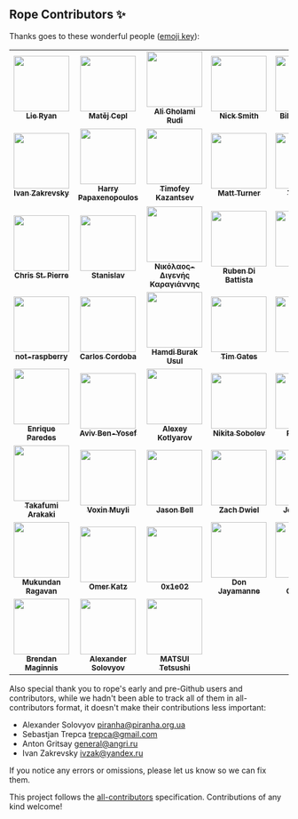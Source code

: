 ## Rope Contributors ✨

Thanks goes to these wonderful people ([emoji key](https://allcontributors.org/docs/en/emoji-key)):
<!-- ALL-CONTRIBUTORS-LIST:START - Do not remove or modify this section -->
<!-- prettier-ignore-start -->
<!-- markdownlint-disable -->
<table>
  <tr>
    <td align="center"><a href="https://github.com/lieryan"><img src="https://avatars.githubusercontent.com/u/1006989?v=4" width="100px;" alt=""/><br /><sub><b>Lie Ryan</b></sub></a></td>
    <td align="center"><a href="https://matej.ceplovi.cz/"><img src="https://avatars.githubusercontent.com/u/198999?v=4" width="100px;" alt=""/><br /><sub><b>Matěj Cepl</b></sub></a></td>
    <td align="center"><a href="http://litcave.rudi.ir/"><img src="https://avatars.githubusercontent.com/u/1139057?v=4" width="100px;" alt=""/><br /><sub><b>Ali Gholami Rudi</b></sub></a></td>
    <td align="center"><a href="https://github.com/soupytwist"><img src="https://avatars.githubusercontent.com/u/1455827?v=4" width="100px;" alt=""/><br /><sub><b>Nick Smith</b></sub></a></td>
    <td align="center"><a href="https://github.com/gwelymernans"><img src="https://avatars.githubusercontent.com/u/5993918?v=4" width="100px;" alt=""/><br /><sub><b>Bill Wendling</b></sub></a></td>
    <td align="center"><a href="https://github.com/sergeyglazyrindev"><img src="https://avatars.githubusercontent.com/u/2778340?v=4" width="100px;" alt=""/><br /><sub><b>sergeyglazyrindev</b></sub></a></td>
    <td align="center"><a href="https://github.com/climbus"><img src="https://avatars.githubusercontent.com/u/3043184?v=4" width="100px;" alt=""/><br /><sub><b>climbus</b></sub></a></td>
  </tr>
  <tr>
    <td align="center"><a href="https://emacsway.github.io/"><img src="https://avatars.githubusercontent.com/u/103293?v=4" width="100px;" alt=""/><br /><sub><b>Ivan Zakrevsky</b></sub></a></td>
    <td align="center"><a href="https://github.com/hpapaxen"><img src="https://avatars.githubusercontent.com/u/2028137?v=4" width="100px;" alt=""/><br /><sub><b>Harry Papaxenopoulos</b></sub></a></td>
    <td align="center"><a href="https://github.com/Levitanus"><img src="https://avatars.githubusercontent.com/u/29713891?v=4" width="100px;" alt=""/><br /><sub><b>Timofey Kazantsev</b></sub></a></td>
    <td align="center"><a href="https://mattst88.com/"><img src="https://avatars.githubusercontent.com/u/590254?v=4" width="100px;" alt=""/><br /><sub><b>Matt Turner</b></sub></a></td>
    <td align="center"><a href="https://github.com/tzing"><img src="https://avatars.githubusercontent.com/u/10195590?v=4" width="100px;" alt=""/><br /><sub><b>Tzu-ting</b></sub></a></td>
    <td align="center"><a href="https://macrolet.net/"><img src="https://avatars.githubusercontent.com/u/13713?v=4" width="100px;" alt=""/><br /><sub><b>Olof-Joachim Frahm (欧雅福)</b></sub></a></td>
    <td align="center"><a href="http://careers.stackoverflow.com/hayd"><img src="https://avatars.githubusercontent.com/u/1931852?v=4" width="100px;" alt=""/><br /><sub><b>Andy Hayden</b></sub></a></td>
  </tr>
  <tr>
    <td align="center"><a href="https://github.com/stpierre"><img src="https://avatars.githubusercontent.com/u/632407?v=4" width="100px;" alt=""/><br /><sub><b>Chris St. Pierre</b></sub></a></td>
    <td align="center"><a href="https://github.com/enomado"><img src="https://avatars.githubusercontent.com/u/707007?v=4" width="100px;" alt=""/><br /><sub><b>Stanislav</b></sub></a></td>
    <td align="center"><a href="https://github.com/Digenis"><img src="https://avatars.githubusercontent.com/u/2230180?v=4" width="100px;" alt=""/><br /><sub><b>Νικόλαος-Διγενής Καραγιάννης</b></sub></a></td>
    <td align="center"><a href="http://rdb.is/"><img src="https://avatars.githubusercontent.com/u/8077364?v=4" width="100px;" alt=""/><br /><sub><b>Ruben Di Battista</b></sub></a></td>
    <td align="center"><a href="http://www.jorgenschaefer.de/"><img src="https://avatars.githubusercontent.com/u/2500270?v=4" width="100px;" alt=""/><br /><sub><b>Jorgen Schäfer</b></sub></a></td>
    <td align="center"><a href="https://github.com/dsyzling"><img src="https://avatars.githubusercontent.com/u/8336737?v=4" width="100px;" alt=""/><br /><sub><b>Darren Syzling</b></sub></a></td>
    <td align="center"><a href="http://orestis.gr/"><img src="https://avatars.githubusercontent.com/u/9217?v=4" width="100px;" alt=""/><br /><sub><b>Orestis Markou</b></sub></a></td>
  </tr>
  <tr>
    <td align="center"><a href="https://github.com/not-raspberry"><img src="https://avatars.githubusercontent.com/u/12380813?v=4" width="100px;" alt=""/><br /><sub><b>not-raspberry</b></sub></a></td>
    <td align="center"><a href="https://github.com/ccordoba12"><img src="https://avatars.githubusercontent.com/u/365293?v=4" width="100px;" alt=""/><br /><sub><b>Carlos Cordoba</b></sub></a></td>
    <td align="center"><a href="https://github.com/hbusul"><img src="https://avatars.githubusercontent.com/u/25043169?v=4" width="100px;" alt=""/><br /><sub><b>Hamdi Burak Usul</b></sub></a></td>
    <td align="center"><a href="https://github.com/timgates42"><img src="https://avatars.githubusercontent.com/u/47873678?v=4" width="100px;" alt=""/><br /><sub><b>Tim Gates</b></sub></a></td>
    <td align="center"><a href="https://github.com/voidlily"><img src="https://avatars.githubusercontent.com/u/221749?v=4" width="100px;" alt=""/><br /><sub><b>voidlily</b></sub></a></td>
    <td align="center"><a href="https://github.com/orn688"><img src="https://avatars.githubusercontent.com/u/15459200?v=4" width="100px;" alt=""/><br /><sub><b>Oliver Newman</b></sub></a></td>
    <td align="center"><a href="https://github.com/RonnyPfannschmidt"><img src="https://avatars.githubusercontent.com/u/156838?v=4" width="100px;" alt=""/><br /><sub><b>Ronny Pfannschmidt</b></sub></a></td>
  </tr>
  <tr>
    <td align="center"><a href="https://github.com/iknite"><img src="https://avatars.githubusercontent.com/u/745710?v=4" width="100px;" alt=""/><br /><sub><b>Enrique Paredes</b></sub></a></td>
    <td align="center"><a href="https://avivbenyosef.com/"><img src="https://avatars.githubusercontent.com/u/114588?v=4" width="100px;" alt=""/><br /><sub><b>Aviv Ben-Yosef</b></sub></a></td>
    <td align="center"><a href="https://www.koterpillar.com/"><img src="https://avatars.githubusercontent.com/u/140276?v=4" width="100px;" alt=""/><br /><sub><b>Alexey Kotlyarov</b></sub></a></td>
    <td align="center"><a href="https://sobolevn.me/"><img src="https://avatars.githubusercontent.com/u/4660275?v=4" width="100px;" alt=""/><br /><sub><b>Nikita Sobolev</b></sub></a></td>
    <td align="center"><a href="https://github.com/thekrampus"><img src="https://avatars.githubusercontent.com/u/534033?v=4" width="100px;" alt=""/><br /><sub><b>Rob Kelly</b></sub></a></td>
    <td align="center"><a href="https://github.com/darren"><img src="https://avatars.githubusercontent.com/u/12817?v=4" width="100px;" alt=""/><br /><sub><b>Darren Hoo</b></sub></a></td>
    <td align="center"><a href="https://remi.rampin.org/"><img src="https://avatars.githubusercontent.com/u/426784?v=4" width="100px;" alt=""/><br /><sub><b>Remi Rampin</b></sub></a></td>
  </tr>
  <tr>
    <td align="center"><a href="https://github.com/tkf"><img src="https://avatars.githubusercontent.com/u/29282?v=4" width="100px;" alt=""/><br /><sub><b>Takafumi Arakaki</b></sub></a></td>
    <td align="center"><a href="http://permanentmarkers.nl/"><img src="https://avatars.githubusercontent.com/u/52858?v=4" width="100px;" alt=""/><br /><sub><b>Voxin Muyli</b></sub></a></td>
    <td align="center"><a href="http://jbell.net/"><img src="https://avatars.githubusercontent.com/u/2172539?v=4" width="100px;" alt=""/><br /><sub><b>Jason Bell</b></sub></a></td>
    <td align="center"><a href="https://github.com/dwiel"><img src="https://avatars.githubusercontent.com/u/29542?v=4" width="100px;" alt=""/><br /><sub><b>Zach Dwiel</b></sub></a></td>
    <td align="center"><a href="https://github.com/sirg3"><img src="https://avatars.githubusercontent.com/u/529190?v=4" width="100px;" alt=""/><br /><sub><b>Joe Ranieri</b></sub></a></td>
    <td align="center"><a href="https://github.com/dryobates"><img src="https://avatars.githubusercontent.com/u/4051569?v=4" width="100px;" alt=""/><br /><sub><b>Jakub STOLARSKI</b></sub></a></td>
    <td align="center"><a href="https://nfischer.github.io/"><img src="https://avatars.githubusercontent.com/u/5801521?v=4" width="100px;" alt=""/><br /><sub><b>Nate Fischer</b></sub></a></td>
  </tr>
  <tr>
    <td align="center"><a href="https://github.com/nonamedotc"><img src="https://avatars.githubusercontent.com/u/1994161?v=4" width="100px;" alt=""/><br /><sub><b>Mukundan Ragavan</b></sub></a></td>
    <td align="center"><a href="http://omerkatz.com/"><img src="https://avatars.githubusercontent.com/u/48936?v=4" width="100px;" alt=""/><br /><sub><b>Omer Katz</b></sub></a></td>
    <td align="center"><a href="https://github.com/0x1e02"><img src="https://avatars.githubusercontent.com/u/22116105?v=4" width="100px;" alt=""/><br /><sub><b>0x1e02</b></sub></a></td>
    <td align="center"><a href="https://github.com/DonJayamanne"><img src="https://avatars.githubusercontent.com/u/1948812?v=4" width="100px;" alt=""/><br /><sub><b>Don Jayamanne</b></sub></a></td>
    <td align="center"><a href="http://phalgun.in/"><img src="https://avatars.githubusercontent.com/u/915425?v=4" width="100px;" alt=""/><br /><sub><b>Phalgun Guduthur</b></sub></a></td>
    <td align="center"><a href="https://github.com/last-partizan"><img src="https://avatars.githubusercontent.com/u/301015?v=4" width="100px;" alt=""/><br /><sub><b>partizan</b></sub></a></td>
    <td align="center"><a href="https://keturn.net/"><img src="https://avatars.githubusercontent.com/u/83819?v=4" width="100px;" alt=""/><br /><sub><b>Kevin Turner</b></sub></a></td>
  </tr>
  <tr>
    <td align="center"><a href="https://sourcery.ai/"><img src="https://avatars.githubusercontent.com/u/1440886?v=4" width="100px;" alt=""/><br /><sub><b>Brendan Maginnis</b></sub></a></td>
    <td align="center"><a href="https://solovyov.net/"><img src="https://avatars.githubusercontent.com/u/6553?v=4" width="100px;" alt=""/><br /><sub><b>Alexander Solovyov</b></sub></a></td>
    <td align="center"><a href="https://mmfftt.blogspot.com/"><img src="https://avatars.githubusercontent.com/u/1430953?v=4" width="100px;" alt=""/><br /><sub><b>MATSUI Tetsushi</b></sub></a></td>
  </tr>
</table>

<!-- markdownlint-restore -->
<!-- prettier-ignore-end -->

<!-- ALL-CONTRIBUTORS-LIST:END -->

Also special thank you to rope's early and pre-Github users and contributors,
while we hadn't been able to track all of them in all-contributors format, it 
doesn't make their contributions less important:

* Alexander Solovyov <piranha@piranha.org.ua>
* Sebastjan Trepca <trepca@gmail.com>
* Anton Gritsay <general@angri.ru>
* Ivan Zakrevsky <ivzak@yandex.ru>


If you notice any errors or omissions, please let us know so we can fix them.


This project follows the [all-contributors](https://github.com/all-contributors/all-contributors) specification. Contributions of any kind welcome!
